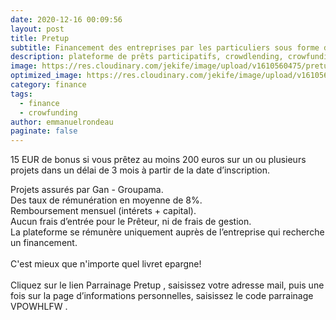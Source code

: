 ```yaml
---
date: 2020-12-16 00:09:56
layout: post
title: Pretup
subtitle: Financement des entreprises par les particuliers sous forme de prets rémunérés
description: plateforme de prêts participatifs, crowdlending, crowfunding
image: https://res.cloudinary.com/jekife/image/upload/v1610560475/pretup_gbjlqz.png
optimized_image: https://res.cloudinary.com/jekife/image/upload/v1610560475/pretup_gbjlqz.png
category: finance
tags:
  - finance
  - crowfunding
author: emmanuelrondeau
paginate: false
---
```

15 EUR de bonus si vous prêtez au moins 200 euros sur un ou plusieurs projets dans un délai de 3 mois à partir de la date d’inscription.

Projets assurés par Gan - Groupama.\
Des taux de rémunération en moyenne de 8%.\
Remboursement mensuel (intérets + capital).\
Aucun frais d’entrée pour le Prêteur, ni de frais de gestion.\
La plateforme se rémunère uniquement auprès de l’entreprise qui recherche un financement.\
\
C'est mieux que n'importe quel livret epargne!\
\
Cliquez sur le lien Parrainage Pretup , saisissez votre adresse mail, puis une fois sur la page d’informations personnelles, saisissez le code parrainage VPOWHLFW .

